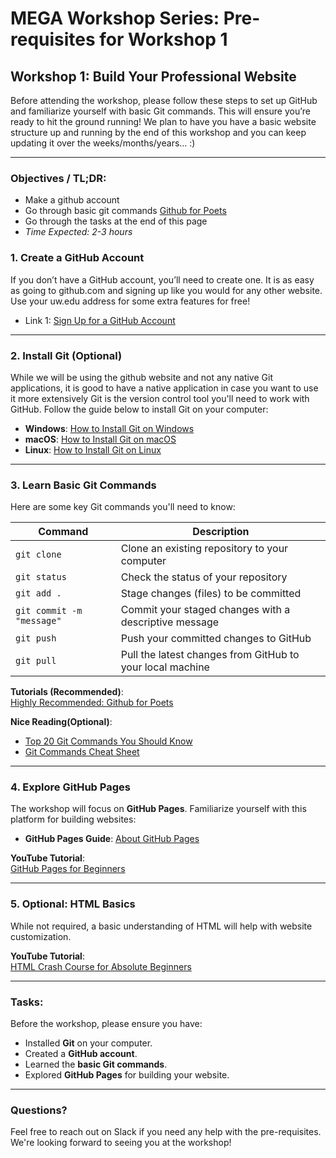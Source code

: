 # MEGA Workshop Series: Pre-requisites for Workshop 1

## Workshop 1: Build Your Professional Website

Before attending the workshop, please follow these steps to set up GitHub and familiarize yourself with basic Git commands. This will ensure you’re ready to hit the ground running!
We plan to have you have a basic website structure up and running by the end of this workshop and you can keep updating it over the weeks/months/years... :)

---

### Objectives / TL;DR:
- Make a github account
- Go through basic git commands [Github for Poets](https://www.youtube.com/watch?v=BCQHnlnPusY&list=PLRqwX-V7Uu6ZF9C0YMKuns9sLDzK6zoiV)
- Go through the tasks at the end of this page
- *Time Expected: 2-3 hours*



### 1. Create a GitHub Account
If you don’t have a GitHub account, you’ll need to create one. It is as easy as going to github.com and signing up like you would for any other website. Use your uw.edu address for some extra features for free!

- Link 1: [Sign Up for a GitHub Account](https://github.com/join)

---

### 2. Install Git (Optional)
While we will be using the github website and not any native Git applications, it is good to have a native application in case you want to use it more extensively
Git is the version control tool you'll need to work with GitHub. Follow the guide below to install Git on your computer:

- **Windows**: [How to Install Git on Windows](https://git-scm.com/book/en/v2/Getting-Started-Installing-Git)
- **macOS**: [How to Install Git on macOS](https://git-scm.com/book/en/v2/Getting-Started-Installing-Git)
- **Linux**: [How to Install Git on Linux](https://git-scm.com/book/en/v2/Getting-Started-Installing-Git)


---

### 3. Learn Basic Git Commands
Here are some key Git commands you'll need to know:

| Command                  | Description                                                 |
|--------------------------|-------------------------------------------------------------|
| `git clone`               | Clone an existing repository to your computer               |
| `git status`              | Check the status of your repository                         |
| `git add .`               | Stage changes (files) to be committed                       |
| `git commit -m "message"` | Commit your staged changes with a descriptive message       |
| `git push`                | Push your committed changes to GitHub                       |
| `git pull`                | Pull the latest changes from GitHub to your local machine   |


**Tutorials (Recommended)**:  
[Highly Recommended: Github for Poets](https://www.youtube.com/watch?v=SWYqp7iY_Tc](https://www.youtube.com/watch?v=BCQHnlnPusY&list=PLRqwX-V7Uu6ZF9C0YMKuns9sLDzK6zoiV))

 **Nice Reading(Optional)**:  
- [Top 20 Git Commands You Should Know](https://www.hostinger.com/tutorials/20-basic-git-commands)  
- [Git Commands Cheat Sheet](https://education.github.com/git-cheat-sheet-education.pdf)

---

### 4. Explore GitHub Pages
The workshop will focus on **GitHub Pages**. Familiarize yourself with this platform for building websites:

- **GitHub Pages Guide**: [About GitHub Pages](https://docs.github.com/en/pages/getting-started-with-github-pages/about-github-pages)

**YouTube Tutorial**:  
[GitHub Pages for Beginners](https://www.youtube.com/watch?v=8lJhXJCUYCc&pp=ygUVd2Vic2l0ZSBmb3IgYWNhZGVtaWNz)

---

### 5. Optional: HTML Basics
While not required, a basic understanding of HTML will help with website customization.

 **YouTube Tutorial**:  
[HTML Crash Course for Absolute Beginners](https://www.youtube.com/watch?v=UB1O30fR-EE)

---

###  **Tasks**:
Before the workshop, please ensure you have:
- Installed **Git** on your computer.
- Created a **GitHub account**.
- Learned the **basic Git commands**.
- Explored **GitHub Pages** for building your website.

---

### Questions?
Feel free to reach out on Slack if you need any help with the pre-requisites. We're looking forward to seeing you at the workshop!
